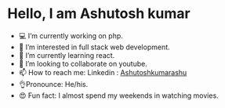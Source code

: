 # Hello, I am Ashutosh kumar
- 💻 I’m currently working on php.
- 👀 I’m interested in full stack web development.
- 🌱 I’m currently learning react.
- 💞️ I’m looking to collaborate on youtube.
- 📫 How to reach me: Linkedin : [Ashutoshkumarashu](https://www.linkedin.com/in/ashutosh-kumar-ashu-530572192/)
- 👌Pronounce: He/his.
- 😍 Fun fact: I almost spend my weekends in watching movies.
